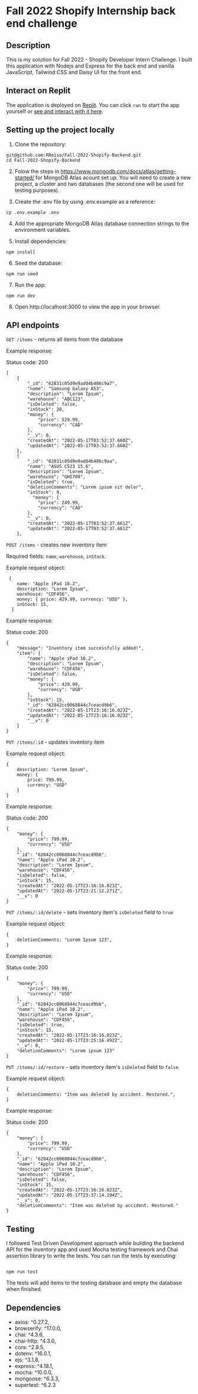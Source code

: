 # Fall 2022 Shopify Internship back end challenge

## Description

This is my solution for Fall 2022 - Shopify Developer Intern Challenge. I built this application with Nodejs and Express for the back end and vanilla JavaScript, Tailwind CSS and Daisy UI for the front end.

## Interact on Replit

The application is deployed on [Replit](https://replit.com/@rreiso/Fall-2022-Shopify-Backend#.replit). You can click `run` to start the app yourself or [see and interact with it here](https://fall-2022-shopify-backend--rreiso.repl.co/).

## Setting up the project locally

1. Clone the repository:

```
git@github.com:RReiso/Fall-2022-Shopify-Backend.git
cd Fall-2022-Shopify-Backend
```

2. Folow the steps in https://www.mongodb.com/docs/atlas/getting-started/ for MongoDB Atlas acount set up. You will need to create a new project, a cluster and two databases (the second one will be used for testing purposes).

3. Create the .env file by using .env.example as a reference:

```
cp .env.example .env
```

4. Add the appropriate MongoDB Atlas database connection strings to the environment variables.

5. Install dependencies:

```
npm install
```

6. Seed the database:

```
npm run seed
```

7. Run the app:

```
npm run dev
```

8. Open http://localhost:3000 to view the app in your browser.

## API endpoints

`GET /items` - returns all items from the database

Example response:

Status code: 200

```
[
    {
        "_id": "62831c05d9e9ad04b486c9a7",
        "name": "Samsung Galaxy A53",
        "description": "Lorem Ipsum",
        "warehouse": "ABC123",
        "isDeleted": false,
        "inStock": 20,
        "money": {
            "price": 529.99,
            "currency": "CAD"
        },
        "__v": 0,
        "createdAt": "2022-05-17T03:52:37.660Z",
        "updatedAt": "2022-05-17T03:52:37.660Z"
    },
    {
        "_id": "62831c05d9e9ad04b486c9aa",
        "name": "ASUS C523 15.6",
        "description": "Lorem Ipsum",
        "warehouse": "GHI789",
        "isDeleted": true,
        "deletionComments": "Lorem ipsum sit dolor",
        "inStock": 9,
          "money": {
            "price": 249.99,
            "currency": "CAD"
        },
        "__v": 0,
        "createdAt": "2022-05-17T03:52:37.661Z",
        "updatedAt": "2022-05-17T03:52:37.661Z"
    },
```

`POST /items` - creates new inventory item

Required fields: `name`, `warehouse`, `inStock`.

Example request object:

```
 {
    name: "Apple iPad 10.2",
    description: "Lorem Ipsum",
    warehouse: "CDF456",
    money: { price: 429.99, currency: "USD" },
    inStock: 15,
  }
```

Example response:

Status code: 200

```
{
    "message": "Inventory item successfully added!",
    "item": {
        "name": "Apple iPad 10.2",
        "description": "Lorem Ipsum",
        "warehouse": "CDF456",
        "isDeleted": false,
        "money": {
            "price": 429.99,
            "currency": "USD"
        },
        "inStock": 15,
        "_id": "62842cc0068844c7ceacd9b6",
        "createdAt": "2022-05-17T23:16:16.023Z",
        "updatedAt": "2022-05-17T23:16:16.023Z",
        "__v": 0
    }
}
```

`PUT /items/:id` - updates inventory item

Example request object:

```
{
    description: "Lorem Ipsum",
    money: {
        price: 799.99,
        currency: "USD"
    }
}
```

Example response:

Status code: 200

```
{
    "money": {
        "price": 799.99,
        "currency": "USD"
    },
    "_id": "62842cc0068844c7ceacd9b6",
    "name": "Apple iPad 10.2",
    "description": "Lorem Ipsum",
    "warehouse": "CDF456",
    "isDeleted": false,
    "inStock": 15,
    "createdAt": "2022-05-17T23:16:16.023Z",
    "updatedAt": "2022-05-17T23:21:12.271Z",
    "__v": 0
}
```

`PUT /items/:id/delete` - sets inventory item's `isDeleted` field to `true`

Example request object:

```
{
    deletionComments: "Lorem Ipsum 123",
}
```

Example response:

Status code: 200

```
{
    "money": {
        "price": 799.99,
        "currency": "USD"
    },
    "_id": "62842cc0068844c7ceacd9b6",
    "name": "Apple iPad 10.2",
    "description": "Lorem Ipsum",
    "warehouse": "CDF456",
    "isDeleted": true,
    "inStock": 15,
    "createdAt": "2022-05-17T23:16:16.023Z",
    "updatedAt": "2022-05-17T23:25:16.492Z",
    "__v": 0,
    "deletionComments": "Lorem ipsum 123"
}
```

`PUT /items/:id/restore` - sets inventory item's `isDeleted` field to `false`

Example request object:

```
{
    deletionComments: "Item was deleted by accident. Restored.",
}
```

Example response:

Status code: 200

```
{
    "money": {
        "price": 799.99,
        "currency": "USD"
    },
    "_id": "62842cc0068844c7ceacd9b6",
    "name": "Apple iPad 10.2",
    "description": "Lorem Ipsum",
    "warehouse": "CDF456",
    "isDeleted": false,
    "inStock": 15,
    "createdAt": "2022-05-17T23:16:16.023Z",
    "updatedAt": "2022-05-17T23:37:14.194Z",
    "__v": 0,
    "deletionComments": "Item was deleted by accident. Restored."
}
```

## Testing

I followed Test Driven Development approach while building the backend API for the inventory app and used Mocha testing framework and Chai assertion library to write the tests.
You can run the tests by executing:

```

npm run test

```

The tests will add items to the testing database and empty the database when finished.

## Dependencies

- axios: ^0.27.2,
- browserify: ^17.0.0,
- chai: ^4.3.6,
- chai-http: ^4.3.0,
- cors: ^2.8.5,
- dotenv: ^16.0.1,
- ejs: ^3.1.8,
- express: ^4.18.1,
- mocha: ^10.0.0,
- mongoose: ^6.3.3,
- supertest: ^6.2.3
